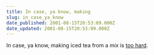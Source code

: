 ```yaml
---
title: In case, ya know, making
slug: in_case_ya_know
date_published: 2001-08-15T20:53:09.000Z
date_updated: 2001-08-15T20:53:09.000Z
---
```


In case, ya know, making iced tea from a *mix* is [too hard](http://www.nestea.com/product1.asp).
